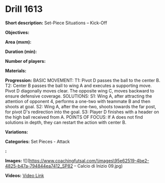# Drill 1613

**Short description:**
Set-Piece Situations – Kick-Off

**Objectives:**


**Area (mxm):**


**Duration (min):**


**Number of players:**


**Materials:**


**Progression:**
BASIC MOVEMENT: T1: Pivot D passes the ball to the center B. T2: Center B passes the ball to wing A and executes a supporting move. Pivot D diagonally moves clear. The opposite wing C, moves backward to ensure defensive coverage. SOLUTIONS: S1: Wing A, after attracting the attention of opponent 4, performs a one-two with teammate B and then shoots at goal. S2: Wing A, after the one-two, shoots towards the far post, for pivot D's redirection into the goal. S3: Player D finishes with a header on the high ball received from A. POINTS OF FOCUS: If A does not find solutions in depth, they can restart the action with center B.

**Variations:**


**Categories:**
Set Pieces - Attack

**:**


**Images:**
![](https://www.coachingfutsal.com/\images\95e62519-4be2-4825-b47a-794844ea7412_SP82 – Calcio di Inizio 09.jpg)

**Videos:**
[Video Link](https://www.youtube.com/embed/2qhz21R5MwY)

